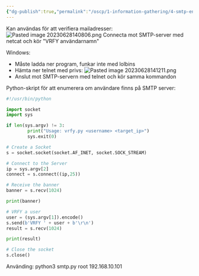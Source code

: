 ```yaml
---
{"dg-publish":true,"permalink":"/oscp/1-information-gathering/4-smtp-enumeration/","updated":"2024-01-05T11:31:22.526+01:00"}
---
```


Kan användas för att verifiera mailadresser:
![Pasted image 20230628140806.png](/img/user/IMAGES/Pasted%20image%2020230628140806.png)
Connecta mot SMTP-server med netcat och kör "VRFY användarnamn"

Windows:
- Måste ladda ner program, funkar inte med lolbins
- Hämta ner telnet med privs: ![Pasted image 20230628141211.png](/img/user/IMAGES/Pasted%20image%2020230628141211.png)
- Anslut mot SMTP-servern med telnet och kör samma kommandon

Python-skript för att enumerera om användare finns på SMTP server:
```python
#!/usr/bin/python

import socket
import sys

if len(sys.argv) != 3:
        print("Usage: vrfy.py <username> <target_ip>")
        sys.exit(0)

# Create a Socket
s = socket.socket(socket.AF_INET, socket.SOCK_STREAM)

# Connect to the Server
ip = sys.argv[2]
connect = s.connect((ip,25))

# Receive the banner
banner = s.recv(1024)

print(banner)

# VRFY a user
user = (sys.argv[1]).encode()
s.send(b'VRFY ' + user + b'\r\n')
result = s.recv(1024)

print(result)

# Close the socket
s.close()
```
Använding:
	python3 smtp.py root 192.168.10.101

